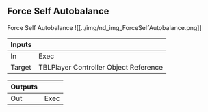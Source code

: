 ## Force Self Autobalance
Force Self Autobalance
![[../img/nd_img_ForceSelfAutobalance.png]]

|Inputs||
|--|--|
| In | Exec |
| Target | TBLPlayer Controller Object Reference |

|Outputs||
|--|--|
| Out | Exec |
